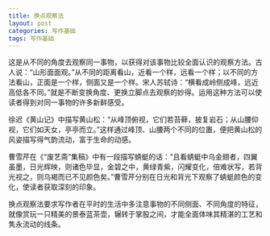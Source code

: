 ```yaml
---
title: 换点观察法
layout: post
categories: 写作基础
tags: 写作基础
---
```


这是从不同的角度去观察同一事物，以获得对该事物比较全面认识的观察方法。古人说：“山形面面观。”从不同的距离看山，近看一个样，远看一个样；以不同的方法看山，正面是一个样，侧面又是一个样。宋人苏轼诗：“横看成岭侧成峰，远近高低各不同。”就是不断变换角度、更换立脚点去观察的妙得。运用这种方法可以使读者得到对同一事物的许多新鲜感受。

徐迟《黄山记》中描写黄山松：“从峰顶俯视，它们若苔藓，披复岩石；从山腰仰视，它们如天女，亭亭而立。”这样通过峰顶、山腰两个不同的位置，便把黄山松的风姿描写得气韵流动，富于生命的动感。

曹雪芹在《“废艺斋”集稿》中有一段描写蜻蜓的话：“且看蜻蜓中乌金翅者，四翼虽墨，日光辉映，则诸色毕显，金碧之中，黄绿青紫，闪耀变化，倍难状写，若背光视之，则乌褐而已不见颜色矣。”曹雪芹分别在日光和背光下观察了蜻蜓颜色的变化，使读者获取深刻的印象。

换点观察法要求写作者在平时的生活中多注意事物的不同侧面、不同角度的特征，就像赏玩一只精美的景泰蓝茶壶，辗转于掌股之间，才能全面体味其精湛的工艺和隽永流动的线条。 